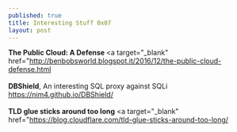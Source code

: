 ```yaml
---
published: true
title: Interesting Stuff 0x07
layout: post
---
```

<strong>The Public Cloud: A Defense </strong>
<a target="_blank" href="http://benbobsworld.blogspot.it/2016/12/the-public-cloud-defense.html</a><br><br>
<strong>DBShield</strong>, An interesting SQL proxy against SQLi
<a target="_blank" href="https://nim4.github.io/DBShield/">https://nim4.github.io/DBShield/</a><br><br>
<strong>TLD glue sticks around too long</strong>
<a target="_blank" href="https://blog.cloudflare.com/tld-glue-sticks-around-too-long/</a><br><br>
